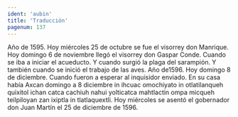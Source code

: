 ```yaml
---
ident: 'aubin'
title: 'Traducción'
pagenum: 137
---
```

Año de 1595.
Hoy miércoles 25 de octubre se fue el visorrey don Manrique.
Hoy domingo 6 de noviembre llegó el visorrey don Gaspar Conde.
Cuando se iba a iniciar el acueducto.
Y cuando surgió la plaga del sarampión.
Y también cuando se inició el trabajo de las aves.
Año de1596.
Hoy domingo 8 de diciembre. Cuando fueron a esperar al inquisidor enviado. En su casa había
Axcan domingo a 8 diciembre in ihcuac omochiyato in otlatilanqueh quixitol ichan catca cachiuh nahui yolticatca mahtlactin ompa micqueh teilpiloyan zan ixiptla in tlatlaquextli.
Hoy miércoles se asentó el gobernador don Juan Martín el 25 de diciembre de 1596.
